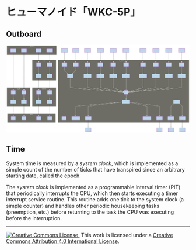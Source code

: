 # ヒューマノイド「WKC-5P」
## Outboard
![outboard](https://github.com/wekaco/WKC-5P/blob/master/outboard.svg)
## Time

System time is measured by a _system clock_, which is implemented as a simple count of the number of ticks that have transpired since an arbitrary starting date, called the epoch.

The *system clock* is implemented as a programmable interval timer (PIT) that periodically interrupts the CPU, which then starts executing a timer interrupt service routine. This routine adds one tick to the system clock (a simple counter) and handles other periodic housekeeping tasks (preemption, etc.) before returning to the task the CPU was executing before the interruption.

<hr/>
<a rel="license" href="http://creativecommons.org/licenses/by/4.0/">
  <img alt="Creative Commons License" style="border-width:0" src="https://i.creativecommons.org/l/by/4.0/80x15.png" />
</a>&nbsp;This work is licensed under a <a rel="license" href="http://creativecommons.org/licenses/by/4.0/">Creative Commons Attribution 4.0 International License</a>.
